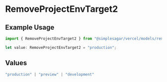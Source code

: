 # RemoveProjectEnvTarget2

## Example Usage

```typescript
import { RemoveProjectEnvTarget2 } from "@simplesagar/vercel/models/removeprojectenvop.js";

let value: RemoveProjectEnvTarget2 = "production";
```

## Values

```typescript
"production" | "preview" | "development"
```